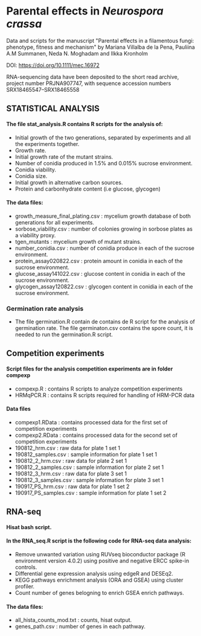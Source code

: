 # Parental effects in *Neurospora crassa*
Data and scripts for the manuscript "Parental effects in a filamentous fungi: phenotype, fitness and mechanism" by Mariana Villalba de la Pena, Pauliina A.M Summanen, Neda N. Moghadam and Ilkka Kronholm

DOI:  https://doi.org/10.1111/mec.16972

RNA-sequencing data have been deposited to the short read archive, project number PRJNA907747, with sequence accession numbers SRX18465547–SRX18465558

## **STATISTICAL ANALYSIS**
#### The file stat_analysis.R contains R scripts for the analysis of:
- Initial growth of the two generations, separated by experiments and all the experiments                       together.
- Growth rate.
- Initial growth rate of the mutant strains.
- Number of conidia produced in 1.5% and 0.015% sucrose environment.
- Conidia viability.
- Conidia size.
- Initial growth in alternative carbon sources.
- Protein and carbonhydrate content (i.e glucose, glycogen)

#### The data files:
- growth_measure_final_plating.csv : mycelium growth database of both generations for all                  experiments. 
- sorbose_viability.csv : number of colonies growing in sorbose plates as a viability proxy.
- tgen_mutants : mycelium growth of mutant strains.
- number_conidia.csv : number of conidia produce in each of the sucrose environment.
- protein_assay020822.csv : protein amount in conidia in each of the sucrose environment.
- glucose_assay141022.csv : glucose content in conidia in each of the sucrose environment.
- glycogen_assay120822.csv : glycogen content in conidia in each of the sucrose environment.

### **Germination rate analysis**
- The file germination.R contain de contains de R script for the analysis of germination rate. The file germinaton.csv contains the spore count, it is needed to run the germination.R script.

## **Competition experiments**
#### Script files for the analysis competition experiments are in folder compexp
- compexp.R : contains R scripts to analyze competition experiments
- HRMqPCR.R : contains R scripts required for handling of HRM-PCR data
#### Data files
- compexp1.RData : contains processed data for the first set of competition experiments
- compexp2.RData : contains processed data for the second set of competition experiments
- 190812_hrm.csv : raw data for plate 1 set 1
- 190812_samples.csv : sample information for plate 1 set 1
- 190812_2_hrm.csv : raw data for plate 2 set 1
- 190812_2_samples.csv : sample information for plate 2 set 1
- 190812_3_hrm.csv : raw data for plate 3 set 1
- 190812_3_samples.csv : sample information for plate 3 set 1
- 190917_PS_hrm.csv : raw data for plate 1 set 2
- 190917_PS_samples.csv : sample information for plate 1 set 2

## **RNA-seq**
#### Hisat bash script.
#### In the RNA_seq.R script is the following code for RNA-seq data analysis:
- Remove unwanted variation using RUVseq bioconductor package (R environment version 4.0.2) using              positive and negative ERCC spike-in controls.
- Differential gene expression analysis using edgeR and DESEq2.
- KEGG pathways enrichment analysis (ORA and GSEA) using cluster profiler.
- Count number of genes belogning to enrich GSEA enrich pathways.
#### The data files:
- all_hista_counts_mod.txt : counts, hisat output.
- genes_path.csv : number of genes in each pathway.
